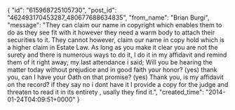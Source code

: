  {
   "id": "615968725105730",
   "post_id": "462493170453287_480677688634835",
   "from_name": "Brian Burgi",
   "message": "They can claim our name in copyright which enables them to do as they see fit with it however they need a warm body to attach their securities to it. They cannot however, claim our name in copy hold which is a higher claim in Estate Law. As long as you make it clear you are not the surety and there is numerous ways to do it, I do it in my affidavit and remind them of it right away; my last attendance i said; Will you be hearing the matter today without prejudice and in good faith your honor? (yes) thank you, can I have your Oath on that promise? (yes) Thank you, is my affidavit on the record? if they say no i dont have it I provide a copy for the judge and threaten to read it in its entirety , usally they find it.",
   "created_time": "2014-01-24T04:09:51+0000"
 }
